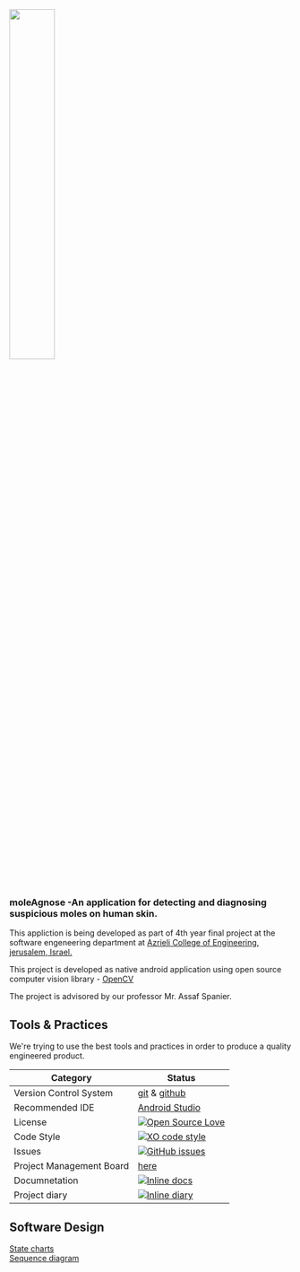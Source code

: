  <img src="https://github.com/Oterem/moleAgnose/blob/master/Material/Pics/Application%20screenshots/logo.png" height="40%" width="40%"/>

### moleAgnose -An application for detecting and diagnosing suspicious moles on human skin.

This appliction is being developed as part of 4th year final project at the software engeneering department at [Azrieli College of Engineering, jerusalem, Israel.](http://english.jce.ac.il/)

This project is developed as native android application using open source computer vision library - [OpenCV](https://opencv.org/)

The project is advisored by our professor Mr. Assaf Spanier.

## Tools & Practices
We're trying to use the best tools and practices in order to produce a quality engineered product.


|Category|Status|
|---|---|
| Version Control System| [git](https://git-scm.com/) & [github](https://github.com/) |
| Recommended IDE | [Android Studio](https://developer.android.com/studio/index.html) |
| License | [![Open Source Love](https://badges.frapsoft.com/os/mit/mit.svg?v=102)](https://github.com/ellerbrock/open-source-badge/) |
| Code Style | [![XO code style](https://img.shields.io/badge/code_style-XO-5ed9c7.svg)](https://github.com/Oterem/moleAgnose) |
| Issues | [![GitHub issues](https://img.shields.io/github/issues/Oterem/moleAgnose.svg?style=flat)](https://github.com/Oterem/moleAgnose/issues) |
| Project Management Board| [here](https://github.com/Oterem/moleAgnose/projects/1) |
| Documnetation | [![Inline docs](http://inch-ci.org/github/Oterem/moleAgnose.svg?branch=master)](https://github.com/Oterem/moleAgnose/tree/master/Material/docs) |
| Project diary | [![Inline diary](http://inch-ci.org/github/Oterem/moleAgnose.svg?branch=master)](https://github.com/Oterem/moleAgnose/wiki/Project-Diary) |


## Software Design
[State charts](https://github.com/Oterem/moleAgnose/blob/master/Material/Pics/state%20charts.png) <br/>
[Sequence diagram](https://github.com/Oterem/moleAgnose/blob/master/Material/Pics/sequence%20diagram.png)



